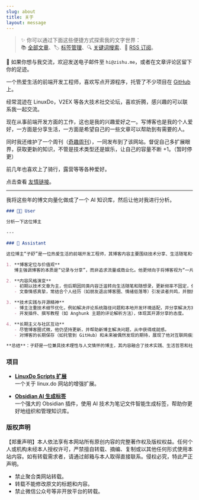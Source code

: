 ```yaml
---
slug: about
title: 关于
layout: message
---
```


> ✨ 你可以通过下面这些便捷方式探索我的文字世界：  
> 📚 [全部文章](/blog/)、🏷️ [标签管理](/tags/)、🔍 [关键词搜索](/search/)、📡 [RSS 订阅](/index.xml)。


📧 如果你想与我交流，欢迎发送电子邮件至 `hi@zishu.me`，或者在文章评论区留下你的足迹。

一个热爱生活的前端开发工程师，喜欢写点开源程序，托管了不少项目在 [GitHub](https://github.com/dlzmoe/) 上。

经常混迹在 LinuxDo，V2EX 等各大技术社交论坛，喜欢折腾，感兴趣的可以联系我一起交流。

现在从事前端开发方面的工作，这也是我的兴趣爱好之一。写博客也是我的个人爱好，一方面是分享生活，一方面是希望自己的一些文章可以帮助到有需要的人。

同时我还维护了一个周刊（[奇趣周刊](/categories/weekly/)），一同发布到了该网站。督促自己多扩展眼界，获取更新的知识，不管是技术类型还是娱乐，让自己的容量不断 +1。（暂时停更）

前几年也喜欢上了骑行，露营等等各种爱好。

点击查看 [友情链接](/links/)。

---

我将这些年的博文向量化做成了一个 AI 知识库，然后让他对我进行分析。

```md
### 🧑‍💻 User

分析一下这位博主

---

### 🤖 Assistant

这位博主“子舒”是一位热爱生活的前端开发工程师，其博客内容主要围绕技术分享、生活随笔和个人反思展开。以下是对其博客特点的分析：

1. **博客定位与价值观**  
   博主强调博客的本质是“记录与分享”，而非追求流量或商业化。他更倾向于将博客视为“一片净土”，用于发布技术笔记、生活记录和新奇事物，与自媒体追求热点的风格形成对比。这种理念反映出他对互联网“碎片化时代”的反思，以及希望通过博客留下长期价值的愿望。

2. **内容风格演变**  
   - 初期以技术文章为主，但后期因同类内容泛滥转向生活随笔和随想录，更新频率不固定，依赖灵感触发。  
   - 文章情感真挚，常结合个人经历（如朋友退出博客圈、情绪低落等）引发读者共鸣，并鼓励互动讨论。

3. **技术实践与开源精神**  
   - 博主注重技术细节优化，例如解决评论系统路径问题和本地开发环境适配，并分享解决方案供他人参考。  
   - 开发插件、撰写教程（如 Anghunk 主题的评论解析方法），体现其开源分享的态度。

4. **长期主义与社区互动**  
   - 尽管博客圈式微，他仍坚持更新，并帮助新博主解决问题，从中获得成就感。  
   - 对博客的长期保存（如托管到 GitHub）和未来被偶然发现的期待，展现了他对互联网痕迹的珍视。

**总结**：子舒是一位兼具技术理性与人文情怀的博主，其内容融合了技术实践、生活哲思和社区共建，核心价值在于“真实记录”与“利他分享”，在浮躁的互联网环境中保持了一份难得的沉淀感。
```

### 项目

- **[LinuxDo Scripts 扩展](https://github.com/dlzmoe/linuxdo-scripts)**  
一个关于 linux.do 网站的增强扩展。

- **[Obsidian AI 生成标签](https://github.com/dlzmoe/obsidian-ai-tags)**  
一个强大的 Obsidian 插件，使用 AI 技术为笔记文件智能生成标签，帮助你更好地组织和管理知识库。

### 版权声明

【郑重声明】本人依法享有本网站所有原创内容的完整著作权及版权权益。任何个人或机构未经本人授权许可，严禁擅自转载、摘编、复制或以其他任何形式使用本站内容。如有转载需求者，请通过邮箱与本人取得直接联系。侵权必究，特此严正声明。

- 禁止聚合类网站转载。
- 转载不能修改原文的标题和内容。
- 禁止微信公众号等非开放平台的转载。
